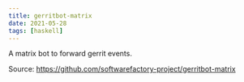 ```yaml
---
title: gerritbot-matrix
date: 2021-05-28
tags: [haskell]
---
```


A matrix bot to forward gerrit events.

Source: https://github.com/softwarefactory-project/gerritbot-matrix
